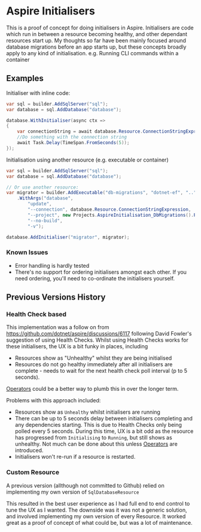 # Aspire Initialisers

This is a proof of concept for doing initialisers in Aspire.
Initialisers are code which run in between a resource becoming healthy, and other dependant resources start up.
My thoughts so far have been mainly focused around database migrations before an app starts up, but these concepts broadly apply to any kind of initialisation.
e.g. Running CLI commands within a container

## Examples

Initialiser with inline code:

```cs
var sql = builder.AddSqlServer("sql");
var database = sql.AddDatabase("database");

database.WithInitialiser(async ctx =>
{
    var connectionString = await database.Resource.ConnectionStringExpression.GetValueAsync(ctx.CancellationToken);
    //Do something with the connection string
    await Task.Delay(TimeSpan.FromSeconds(5));
});
```

Initialisation using another resource (e.g. executable or container)

```cs
var sql = builder.AddSqlServer("sql");
var database = sql.AddDatabase("database");

// Or use another resource:
var migrator = builder.AddExecutable("db-migrations", "dotnet-ef", "..")
    .WithArgs("database",
        "update",
        "--connection", database.Resource.ConnectionStringExpression,
        "--project", new Projects.AspireInitialisation_DbMigrations().ProjectPath,
        "--no-build",
        "-v");

database.AddInitialiser("migrator", migrator);
```

### Known Issues
- Error handling is hardly tested
- There's no support for ordering initialisers amongst each other.
  If you need ordering, you'll need to co-ordinate the initialisers yourself.

## Previous Versions  History

### Health Check based

This implementation was a follow on from https://github.com/dotnet/aspire/discussions/6117 following David Fowler's suggestion of using Health Checks.
Whilst using Health Checks works for these initialisers, the UX is a bit funky in places, including
- Resources show as "Unhealthy" whilst they are being initialised
- Resources do not go healthy immediately after all initialisers are complete - needs to wait for the next health check poll interval (p to 5 seconds).

[Operators](https://github.com/dotnet/aspire/issues/6040) could be a better way to plumb this in over the longer term.

Problems with this approach included:

- Resources show as `Unhealthy` whilst initialisers are running
- There can be up to 5 seconds delay between initialisers completing and any dependencies starting.
  This is due to Health Checks only being polled every 5 seconds.
  During this time, UX is a bit odd as the resource has progressed from `Initialising` to `Running`, but still shows as unhealthy.
  Not much can be done about this unless [Operators](https://github.com/dotnet/aspire/issues/6040) are introduced.
- Initialisers won't re-run if a resource is restarted.

### Custom Resource

A previous version (allthough not committed to Github) relied on implementing my own version of `SqlDatabaseResource`

This resulted in the best user experience as I had full end to end control to tune the UX as I wanted.
The downside was it was not a generic solution, and involved implementing my own version of every Resource.
It worked great as a proof of concept of what could be, but was a lot of maintenance.